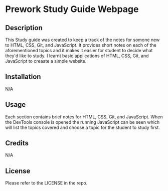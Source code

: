 # Prework Study Guide Webpage

## Description

This Study guide was created to keep a track of the notes for somone new to HTML, CSS, Git, and JavaScript. It provides short notes on each of the aforementioned topics and it makes it easier for student to decide what they'd like to study. I learnt basic applications of HTML, CSS, Git, and JavaScript to creaate a simple website.

## Installation

N/A

## Usage

Each section contains brief notes for HTML, CSS, Git, and JavaScript. When the DevTools console is opened the running JavaScript can be seen which will list the topics covered and choose a topic for the student to study first.

## Credits

N/A

## License

Please refer to the LICENSE in the repo.